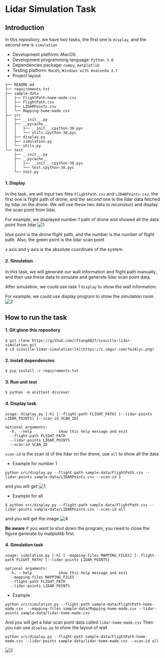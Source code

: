 # Lidar Simulation Task

## Introduction
In this repository, we have two tasks, the first one is `display`, and the second one is `simulation`

- Development platform: MacOS
- Development programming language: `Python 3.8`
- Dependencies package: `numpy`, `matplotlib`
- Testing platform: `MacOS`, `Windows with Anaconda 3.7`
- Project layout

```
├── README.md
├── requirements.txt
├── sample-data
│   ├── FlightPath-home-made.csv
│   ├── FlightPath.csv
│   ├── LIDARPoints.csv
│   └── Mapping-home-made.csv
├── src
│   ├── __init__.py
│   ├── __pycache__
│   │   ├── __init__.cpython-38.pyc
│   │   └── utils.cpython-38.pyc
│   ├── display.py
│   ├── simulation.py
│   └── utils.py
└── test
    ├── __init__.py
    ├── __pycache__
    │   ├── __init__.cpython-38.pyc
    │   └── test.cpython-38.pyc
    └── test.py
```

#### 1. Display
In the task, we will input two files `FlightPath.csv` and `LIDARPoints.csv`, the first one is flight path of drone, and the second one is the lidar data fetched by lidar on the drone. We will use these two data to reconstuct and display the scan point from lidar. 

For example, we displayed number 1 path of drone and showed all the data point from lidar
![1](https://i.imgur.com/aW2V7Dw.png)

blue point is the drone flight path, and the number is the number of flight path. Also, the green point is the lidar scan point

x axis and y axis is the absolute coordinate of the system.

#### 2. Simulation
In this task, we will generate our wall information and flight path manually, and then use these data to simulate and generate lidar scan point data. 

After simulation, we could use task 1 `display` to show the wall information. 

For example, we could use display program to show the simulation room
![2](https://i.imgur.com/AQAYARv.png)

## How to run the task

#### 1. Git glone this repository
```shell
$ git clone https://github.com/cftang0827/scoville-lidar-simulation.git
$ cd scoville-lidar-simulation![4](https://i.imgur.com/fwJAlyc.png)
```

#### 2. Install dependencies
```shell
$ pip install -r requirements.txt
```

#### 3. Run unit test
```shell
$ python -m unittest discover
```

#### 4. Display task
```
usage: display.py [-h] [--flight-path FLIGHT_PATH] [--lidar-points LIDAR_POINTS] [--scan-id SCAN_ID]

optional arguments:
  -h, --help            show this help message and exit
  --flight-path FLIGHT_PATH
  --lidar-points LIDAR_POINTS
  --scan-id SCAN_ID
```
`scan-id` is the scan id of the lidar on the drone, use `all` to show all the data

- Example for number 1
```shell
python src/display.py --flight-path sample-data/FlightPath.csv --lidar-points sample-data/LIDARPoints.csv --scan-id 1
```
and you will get
![1](https://i.imgur.com/aW2V7Dw.png)

- Example for all
```shell
$ python src/display.py --flight-path sample-data/FlightPath.csv --lidar-points sample-data/LIDARPoints.csv --scan-id all
```
and you will get the image
![4](https://i.imgur.com/HKvGGsh.png)

**Be aware** if you want to shut down the program, you need to close the figure generate by matplotlib first. 

#### 4. Simulation task
```
usage: simulation.py [-h] [--mapping-files MAPPING_FILES] [--flight-path FLIGHT_PATH] [--lidar-points LIDAR_POINTS]

optional arguments:
  -h, --help            show this help message and exit
  --mapping-files MAPPING_FILES
  --flight-path FLIGHT_PATH
  --lidar-points LIDAR_POINTS
```

- Example
```shell
python src/simulation.py --flight-path sample-data/FlightPath-home-made.csv  --mapping-files sample-data/Mapping-home-made.csv --lidar-points sample-data/lidar-home-made.csv
```

And you will get a lidar scan point data called `lidar-home-made.csv` 
Then you can use `display.py` to show the layout of wall

```shell
python src/display.py --flight-path sample-data/FlightPath-home-made.csv --lidar-points sample-data/lidar-home-made.csv --scan-id all
```
![2](https://i.imgur.com/AQAYARv.png)


